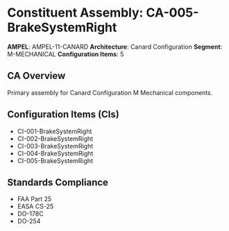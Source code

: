 # Constituent Assembly: CA-005-BrakeSystemRight

**AMPEL**: AMPEL-11-CANARD
**Architecture**: Canard Configuration
**Segment**: M-MECHANICAL
**Configuration Items**: 5

## CA Overview
Primary assembly for Canard Configuration M Mechanical components.

## Configuration Items (CIs)
- CI-001-BrakeSystemRight
- CI-002-BrakeSystemRight
- CI-003-BrakeSystemRight
- CI-004-BrakeSystemRight
- CI-005-BrakeSystemRight

## Standards Compliance
- FAA Part 25
- EASA CS-25
- DO-178C
- DO-254
